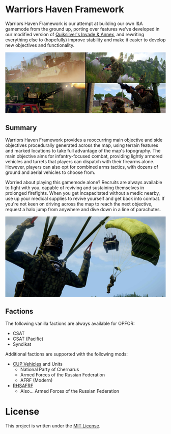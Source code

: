 # Warriors Haven Framework

Warriors Haven Framework is our attempt at building our own I&A gamemode from
the ground up, porting over features we've developed in our modified version of
[Quiksilver's Invade & Annex], and rewriting everything else to (hopefully)
improve stability and make it easier to develop new objectives and functionality.

![](/docs/images/cover.jpg)

## Summary

Warriors Haven Framework provides a reoccurring main objective and side objectives
procedurally generated across the map, using terrain features and marked locations
to take full advantage of the map's topography. The main objective aims for
infantry-focused combat, providing lightly armored vehicles and turrets that
players can dispatch with their firearms alone. However, players can also opt for
combined arms tactics, with dozens of ground and aerial vehicles to choose from.

Worried about playing this gamemode alone? Recruits are always available to fight
with you, capable of reviving and sustaining themselves in prolonged firefights.
When you get incapacitated without a medic nearby, use up your medical supplies
to revive yourself and get back into combat. If you're not keen on driving across
the map to reach the next objective, request a halo jump from anywhere and dive
down in a line of parachutes.

![](/docs/images/halo.jpg)

## Factions

The following vanilla factions are always available for OPFOR:
- CSAT
- CSAT (Pacific)
- Syndikat

Additional factions are supported with the following mods:
- [CUP Vehicles] and Units
  - National Party of Chernarus
  - Armed Forces of the Russian Federation
  - AFRF (Modern)
- [RHSAFRF]
  - Also... Armed Forces of the Russian Federation

[CUP Vehicles]: https://steamcommunity.com/sharedfiles/filedetails/?id=541888371
[RHSAFRF]: https://steamcommunity.com/sharedfiles/filedetails/?id=843425103

# License

This project is written under the [MIT License].

[Quiksilver's Invade & Annex]: https://github.com/auQuiksilver/Apex-Framework
[MIT License]: /LICENSE
